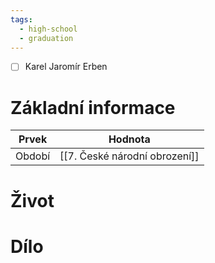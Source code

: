 ```yaml
---
tags:
  - high-school
  - graduation
---
```

- [ ] Karel Jaromír Erben
# Základní informace
| Prvek  | Hodnota                       |
| ------ | ----------------------------- |
| Období | [[7. České národní obrození]] |
# Život
# Dílo
